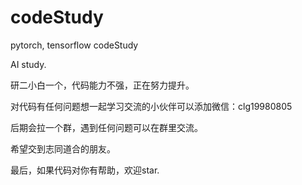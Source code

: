 # codeStudy
pytorch, tensorflow codeStudy

AI study.

研二小白一个，代码能力不强，正在努力提升。

对代码有任何问题想一起学习交流的小伙伴可以添加微信：clg19980805

后期会拉一个群，遇到任何问题可以在群里交流。

希望交到志同道合的朋友。

最后，如果代码对你有帮助，欢迎star.

